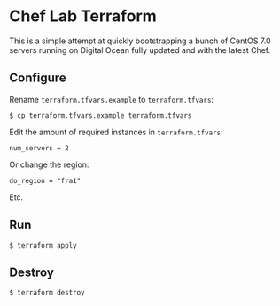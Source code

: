 # Chef Lab Terraform

This is a simple attempt at quickly bootstrapping a bunch of CentOS 7.0 servers running on Digital Ocean fully updated and with the latest Chef.

## Configure

Rename `terraform.tfvars.example` to `terraform.tfvars`:

    $ cp terraform.tfvars.example terraform.tfvars

Edit the amount of required instances in `terraform.tfvars`:

    num_servers = 2

Or change the region:

    do_region = "fra1"

Etc.

## Run

    $ terraform apply

## Destroy

    $ terraform destroy
